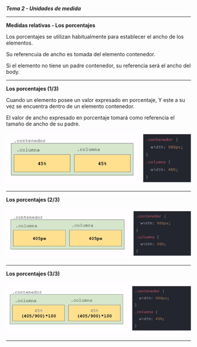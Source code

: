 ***Tema 2 - Unidades de medida***

----------------------------------------------------------------
**Medidas relativas - Los porcentajes**

Los porcentajes se utilizan habitualmente para establecer el ancho de los elementos.

Su referencuia de ancho es tomada del elemento contenedor.

Si el elemento no tiene un padre contenedor, su referencia será el ancho del body.

----------------------------------------------------------------
**Los porcentajes (1/3)**

Cuando un elemento posee un valor expresado en porcentaje, Y este a su vez se encuentra dentro de un elemento contenedor.

El valor de ancho expresado en porcentaje tomará como referencia el tamaño de ancho de su padre.

![](https://github.com/lorecarreno/curso-preparacion-hack-academy/blob/main/images/porcentaje1.png?raw=true)

----------------------------------------------------------------
**Los porcentajes (2/3)**

![](https://github.com/lorecarreno/curso-preparacion-hack-academy/blob/main/images/porcentaje2.png?raw=true)

----------------------------------------------------------------
**Los porcentajes (3/3)**

![](https://github.com/lorecarreno/curso-preparacion-hack-academy/blob/main/images/porcentaje3.png?raw=true)

----------------------------------------------------------------




